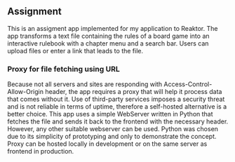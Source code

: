## Assignment ##

This is an assigment app implemented for my application to Reaktor. The app transforms a text file containing the rules of a board game into an interactive rulebook with a chapter menu and a search bar. Users can upload files or enter a link that leads to the file.

### Proxy for file fetching using URL ###

Because not all servers and sites are responding with Access-Control-Allow-Origin header, the app requires a proxy that will help it process data that comes without it. Use of third-party services imposes a security threat and is not reliable in terms of uptime, therefore a self-hosted alternative is a better choice. This app uses a simple WebServer written in Python that fetches the file and sends it back to the frontend with the necessary header. However, any other suitable webserver can be used. Python was chosen due to its simplicity of prototyping and only to demonstrate the concept. Proxy can be hosted locally in development or on the same server as frontend in production.